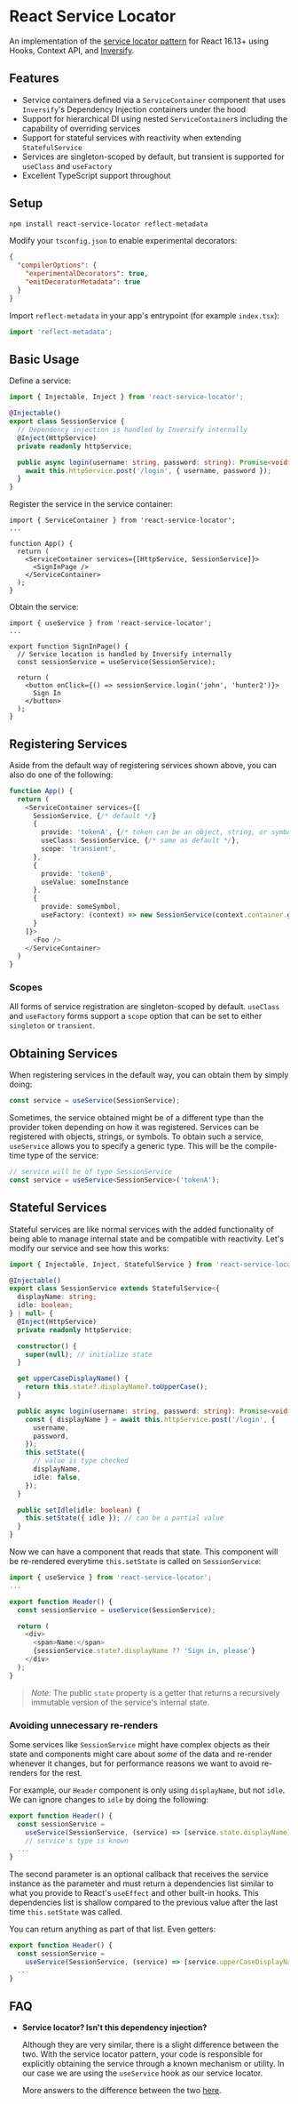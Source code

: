 # React Service Locator

An implementation of the [service locator pattern](https://en.wikipedia.org/wiki/Service_locator_pattern) for React 16.13+ using Hooks, Context API, and [Inversify](https://github.com/inversify).

## Features

- Service containers defined via a `ServiceContainer` component that uses `Inversify`'s Dependency Injection containers under the hood
- Support for hierarchical DI using nested `ServiceContainer`s including the capability of overriding services
- Support for stateful services with reactivity when extending `StatefulService`
- Services are singleton-scoped by default, but transient is supported for `useClass` and `useFactory`
- Excellent TypeScript support throughout

## Setup

```bash
npm install react-service-locator reflect-metadata
```

Modify your `tsconfig.json` to enable experimental decorators:

```json
{
  "compilerOptions": {
    "experimentalDecorators": true,
    "emitDecoratorMetadata": true
  }
}
```

Import `reflect-metadata` in your app's entrypoint (for example `index.tsx`):

```ts
import 'reflect-metadata';
```

## Basic Usage

Define a service:

```ts
import { Injectable, Inject } from 'react-service-locator';

@Injectable()
export class SessionService {
  // Dependency injection is handled by Inversify internally
  @Inject(HttpService)
  private readonly httpService;

  public async login(username: string, password: string): Promise<void> {
    await this.httpService.post('/login', { username, password });
  }
}
```

Register the service in the service container:

```tsx
import { ServiceContainer } from 'react-service-locator';
...

function App() {
  return (
    <ServiceContainer services={[HttpService, SessionService]}>
      <SignInPage />
    </ServiceContainer>
  );
}
```

Obtain the service:

```tsx
import { useService } from 'react-service-locator';
...

export function SignInPage() {
  // Service location is handled by Inversify internally
  const sessionService = useService(SessionService);

  return (
    <button onClick={() => sessionService.login('john', 'hunter2')}>
      Sign In
    </button>
  );
}
```

## Registering Services

Aside from the default way of registering services shown above, you can also do one of the following:

```ts
function App() {
  return (
    <ServiceContainer services={[
      SessionService, {/* default */}
      {
        provide: 'tokenA', {/* token can be an object, string, or symbol */}
        useClass: SessionService, {/* same as default */},
        scope: 'transient',
      },
      {
        provide: 'tokenB',
        useValue: someInstance
      },
      {
        provide: someSymbol,
        useFactory: (context) => new SessionService(context.container.get(ServiceB))
      }
    ]}>
      <Foo />
    </ServiceContainer>
  )
}
```

### Scopes

All forms of service registration are singleton-scoped by default. `useClass` and `useFactory` forms support a `scope` option that can be set to either `singleton` or `transient`.

## Obtaining Services

When registering services in the default way, you can obtain them by simply doing:

```ts
const service = useService(SessionService);
```

Sometimes, the service obtained might be of a different type than the provider token depending on how it was registered. Services can be registered with objects, strings, or symbols. To obtain such a service, `useService` allows you to specify a generic type. This will be the compile-time type of the service:

```ts
// service will be of type SessionService
const service = useService<SessionService>('tokenA');
```

## Stateful Services

Stateful services are like normal services with the added functionality of being able to manage internal state and be compatible with reactivity. Let's modify our service and see how this works:

```ts
import { Injectable, Inject, StatefulService } from 'react-service-locator';

@Injectable()
export class SessionService extends StatefulService<{
  displayName: string;
  idle: boolean;
} | null> {
  @Inject(HttpService)
  private readonly httpService;

  constructor() {
    super(null); // initialize state
  }

  get upperCaseDisplayName() {
    return this.state?.displayName?.toUpperCase();
  }

  public async login(username: string, password: string): Promise<void> {
    const { displayName } = await this.httpService.post('/login', {
      username,
      password,
    });
    this.setState({
      // value is type checked
      displayName,
      idle: false,
    });
  }

  public setIdle(idle: boolean) {
    this.setState({ idle }); // can be a partial value
  }
}
```

Now we can have a component that reads that state. This component will be re-rendered everytime `this.setState` is called on `SessionService`:

```ts
import { useService } from 'react-service-locator';
...

export function Header() {
  const sessionService = useService(SessionService);

  return (
    <div>
      <span>Name:</span>
      {sessionService.state?.displayName ?? 'Sign in, please'}
    </div>
  );
}
```

> _Note:_ The public `state` property is a getter that returns a recursively immutable version of the service's internal state.

### Avoiding unnecessary re-renders

Some services like `SessionService` might have complex objects as their state and components might care about _some_ of the data and re-render whenever it changes, but for performance reasons we want to avoid re-renders for the rest.

For example, our `Header` component is only using `displayName`, but not `idle`. We can ignore changes to `idle` by doing the following:

```ts
export function Header() {
  const sessionService =
    useService(SessionService, (service) => [service.state.displayName]);
    // service's type is known
  ...
}
```

The second parameter is an optional callback that receives the service instance as the parameter and must return a dependencies list similar to what you provide to React's `useEffect` and other built-in hooks. This dependencies list is shallow compared to the previous value after the last time `this.setState` was called.

You can return anything as part of that list. Even getters:

```ts
export function Header() {
  const sessionService =
    useService(SessionService, (service) => [service.upperCaseDisplayName]);
  ...
}
```

## FAQ

- **Service locator? Isn't this dependency injection?**

  Although they are very similar, there is a slight difference between the two. With the service locator pattern, your code is responsible for explicitly obtaining the service through a known mechanism or utility. In our case we are using the `useService` hook as our service locator.

  More answers to the difference between the two [here](https://stackoverflow.com/questions/1557781/whats-the-difference-between-the-dependency-injection-and-service-locator-patte).
